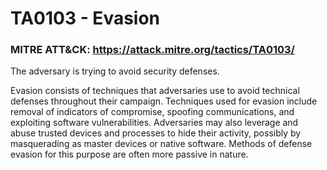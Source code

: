 # TA0103 - Evasion

### MITRE ATT&CK: https://attack.mitre.org/tactics/TA0103/

The adversary is trying to avoid security defenses.

Evasion consists of techniques that adversaries use to avoid technical defenses throughout their campaign. Techniques used for evasion include removal of indicators of compromise, spoofing communications, and exploiting software vulnerabilities. Adversaries may also leverage and abuse trusted devices and processes to hide their activity, possibly by masquerading as master devices or native software. Methods of defense evasion for this purpose are often more passive in nature.
